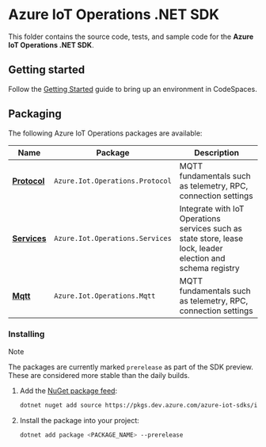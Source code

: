 # Azure IoT Operations .NET SDK

This folder contains the source code, tests, and sample code for the **Azure IoT Operations .NET SDK**.

## Getting started

Follow the [Getting Started](./README.md#getting-started) guide to bring up an environment in CodeSpaces.

## Packaging

The following Azure IoT Operations packages are available:

| Name | Package | Description |
|-|-|-|
| [**Protocol**](../doc/README.md#protocol) | `Azure.Iot.Operations.Protocol` | MQTT fundamentals such as telemetry, RPC, connection settings |
| [**Services**](../doc/README.md#services) | `Azure.Iot.Operations.Services` | Integrate with IoT Operations services such as state store, lease lock, leader election and schema registry |
| [**Mqtt**](../doc/README.md#mqtt) | `Azure.Iot.Operations.Mqtt` | MQTT fundamentals such as telemetry, RPC, connection settings |

### Installing

> [!NOTE]
> The packages are currently marked `prerelease` as part of the SDK preview. These are considered more stable than the daily builds.

1. Add the [NuGet package feed](https://dev.azure.com/azure-iot-sdks/iot-operations/_artifacts/feed/preview):

    ```bash
    dotnet nuget add source https://pkgs.dev.azure.com/azure-iot-sdks/iot-operations/_packaging/preview/nuget/v3/index.json -n AzureIoTOperations
    ```

1. Install the package into your project:

    ```bash
    dotnet add package <PACKAGE_NAME> --prerelease
    ```
